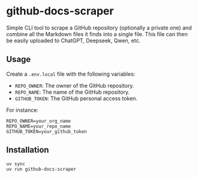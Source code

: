 # github-docs-scraper

Simple CLI tool to scrape a GitHub repository (optionally a private one) and combine all the Markdown files it finds into a single file.
This file can then be easily uploaded to ChatGPT, Deepseek, Qwen, etc.

## Usage

Create a `.env.local` file with the following variables:

- `REPO_OWNER`: The owner of the GitHub repository.
- `REPO_NAME`: The name of the GitHub repository.
- `GITHUB_TOKEN`: The GitHub personal access token.

For instance:

```
REPO_OWNER=your_org_name
REPO_NAME=your_repo_name
GITHUB_TOKEN=your_github_token
```

## Installation

```bash
uv sync
uv run github-docs-scraper
```
